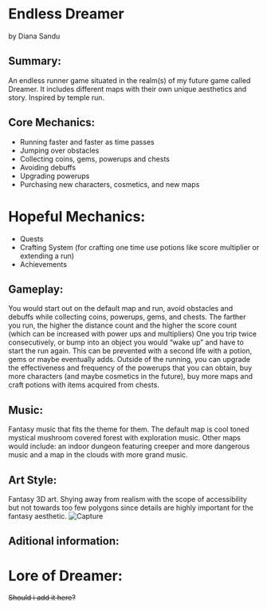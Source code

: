 # **Endless Dreamer**
by Diana Sandu

## **Summary**:
An endless runner game situated in the realm(s) of my future game called Dreamer. It includes different maps with their own unique aesthetics and story. Inspired by temple run.

## **Core Mechanics**:
-	Running faster and faster as time passes
-	Jumping over obstacles
-	Collecting coins, gems, powerups and chests
-	Avoiding debuffs
-	Upgrading powerups
-	Purchasing new characters, cosmetics, and new maps

# **Hopeful Mechanics**:
- Quests
- Crafting System (for crafting one time use potions like score multiplier or extending a run)
- Achievements

## **Gameplay**:
You would start out on the default map and run, avoid obstacles and debuffs while collecting coins, powerups, gems, and chests. The farther you run, the higher the distance count and the higher the score count (which can be increased with power ups and multipliers)
One you trip twice consecutively, or bump into an object you would “wake up” and have to start the run again. This can be prevented with a second life with a potion, gems or maybe eventually adds.
Outside of the running, you can upgrade the effectiveness and frequency of the powerups that you can obtain, buy more characters (and maybe cosmetics in the future), buy more maps and craft potions with items acquired from chests.

## **Music**:
Fantasy music that fits the theme for them. The default map is cool toned mystical mushroom covered forest with exploration music. Other maps would include: an indoor dungeon featuring creeper and more dangerous music and a map in the clouds with more grand music.

## **Art Style**:
Fantasy 3D art. 
Shying away from realism with the scope of accessibility but not towards too few polygons since details are highly important for the fantasy aesthetic.
![Capture](https://github.com/user-attachments/assets/7b413c6a-70e6-4539-8418-81d693abdb20)

## **Aditional information**:

# **Lore of Dreamer**:
~~Should i add it here?~~
